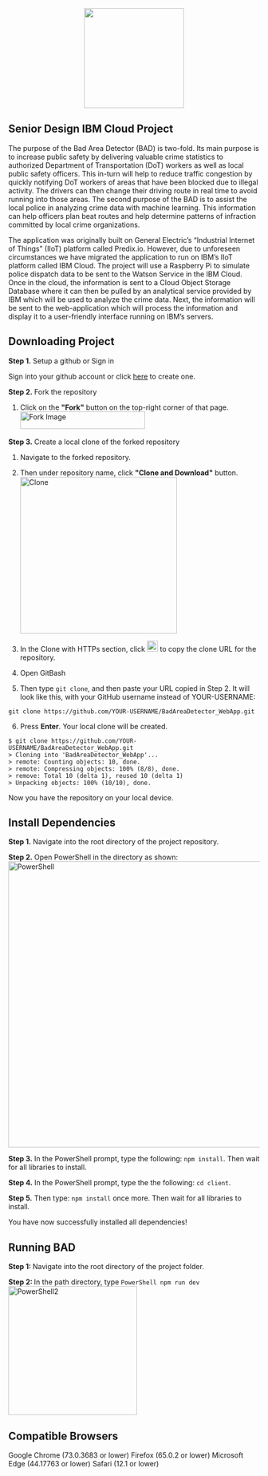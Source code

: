 <div align="center"><img src="https://user-images.githubusercontent.com/25447970/57402985-6e844380-718d-11e9-8a7d-2bc3e871d2c7.png" width="200" height="200" align="middle"/> </div>

## Senior Design IBM Cloud Project

The purpose of the Bad Area Detector (BAD) is two-fold. Its main purpose is to increase public safety by delivering valuable crime statistics to authorized Department of Transportation (DoT) workers as well as local public safety officers. This in-turn will help to reduce traffic congestion by quickly notifying DoT workers of areas that have been blocked due to illegal activity. The drivers can then change their driving route in real time to avoid running into those areas. The second purpose of the BAD is to assist the local police in analyzing crime data with machine learning. This information can help officers plan beat routes and help determine patterns of infraction committed by local crime organizations.

The application was originally built on General Electric’s “Industrial Internet of Things” (IIoT) platform called Predix.io. However, due to unforeseen circumstances we have migrated the application to run on IBM’s IIoT platform called IBM Cloud. The project will use a Raspberry Pi to simulate police dispatch data to be sent to the Watson Service in the IBM Cloud. Once in the cloud, the information is sent to a Cloud Object Storage Database where it can then be pulled by an analytical service provided by IBM which will be used to analyze the crime data. Next, the information will be sent to the web-application which will process the information and display it to a user-friendly interface running on IBM’s servers.

## Downloading Project

<b>Step 1.</b> Setup a github or Sign in

Sign into your github account or click <a href="https://github.com/join">here</a> to create one.

<b>Step 2.</b> Fork the repository

  1. Click on the <b>"Fork"</b> button on the top-right corner of that page.      <img width="250" height="35" alt="Fork Image" src="https://user-images.githubusercontent.com/25447970/57405228-c1acc500-7192-11e9-8550-e5cd566f8245.PNG">

<b>Step 3.</b> Create a local clone of the forked repository
  1. Navigate to the forked repository. 
  2. Then under repository name, click <b>"Clone and Download"</b> button. <img width="314" alt="Clone" src="https://user-images.githubusercontent.com/25447970/57405698-f1100180-7193-11e9-9ba6-219572c317a2.PNG">
  3. In the Clone with HTTPs section, click <img width="22" alt="Copy" src="https://user-images.githubusercontent.com/25447970/57407971-531f3580-7199-11e9-8209-0ffa4d86d264.PNG">
 to copy the clone URL for the repository. 
   
   4. Open GitBash
  
5. Then type ```git clone```, and then paste your URL copied in Step 2. It will look like this, with your GitHub username instead of YOUR-USERNAME:

```git clone https://github.com/YOUR-USERNAME/BadAreaDetector_WebApp.git```

6. Press <b>Enter</b>. Your local clone will be created.

```
$ git clone https://github.com/YOUR-USERNAME/BadAreaDetector_WebApp.git
> Cloning into 'BadAreaDetector_WebApp'...
> remote: Counting objects: 10, done.
> remote: Compressing objects: 100% (8/8), done.
> remove: Total 10 (delta 1), reused 10 (delta 1)
> Unpacking objects: 100% (10/10), done.
```


Now you have the repository on your local device.

## Install Dependencies 

<b>Step 1.</b> Navigate into the root directory of the project repository.

<b>Step 2.</b> Open PowerShell in the directory as shown:
  <img width="573" alt="PowerShell" src="https://user-images.githubusercontent.com/25447970/57409492-47ce0900-719d-11e9-8b69-66c7caa26c4f.PNG">

<b>Step 3.</b> In the PowerShell prompt, type the following: ```npm install```. Then wait for all libraries to install.

<b>Step 4.</b> In the PowerShell prompt, type the the following: ```cd client```.

<b>Step 5.</b> Then type: ```npm install``` once more. Then wait for all libraries to install.

You have now successfully installed all dependencies!

## Running BAD

<b>Step 1: </b> Navigate into the root directory of the project folder.

<b>Step 2: </b> In the path directory, type ```PowerShell npm run dev``` <img width="258" alt="PowerShell2" src="https://user-images.githubusercontent.com/25447970/57412674-4ce38600-71a6-11e9-8a5e-af296f536ba2.PNG">

## Compatible Browsers

Google Chrome (73.0.3683 or lower)
Firefox (65.0.2 or lower)
Microsoft Edge (44.17763 or lower)
Safari (12.1 or lower)
